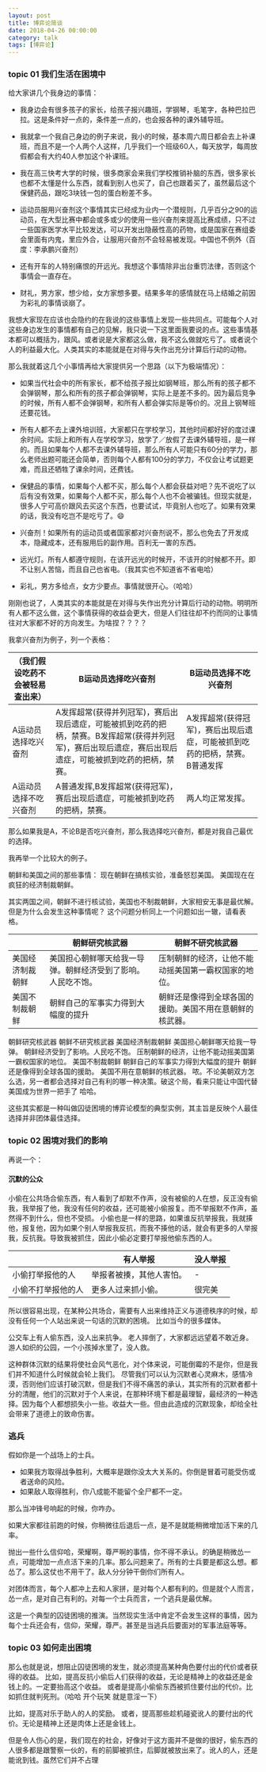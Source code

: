 ```yaml
---
layout: post
title: 博弈论简谈
date: 2018-04-26 00:00:00
category: talk
tags: [博弈论]
---
```


### topic 01 我们生活在困境中
给大家讲几个我身边的事情：

- 我身边会有很多孩子的家长，给孩子报兴趣班，学钢琴，毛笔字，各种巴拉巴拉。这是条件好一点的，条件差一点的，也会报各种的课外辅导班。

- 我就拿一个我自己身边的例子来说，我小的时候，基本周六周日都会去上补课班，而且不是一个人两个人这样，几乎我们一个班级60人，每天放学，每周放假都会有大约40人参加这个补课班。

- 我在高三快考大学的时候，很多商家会来我们学校推销补脑的东西，很多家长也都不太懂是什么东西，就看到别人也买了，自己也跟着买了，虽然最后这个保健药品，跟吃3块钱一包的蛋白粉差不多。

- 运动员服用兴奋剂这个事情其实已经成为业内一个潜规则，几乎百分之90的运动员，在大型比赛中都会或多或少的使用一些兴奋剂来提高比赛成绩，只不过一些国家医学水平比较发达，可以开发出隐蔽性高的药物，或是国家在赛组委会里面有内鬼，里应外合，让服用兴奋剂不会轻易被发现。中国也不例外（百度：李承鹏兴奋剂）

- 还有开车的人特别痛恨的开远光。我想这个事情除非出台重罚法律，否则这个事情会一直存在。

- 财礼，男方家，想少给，女方家想多要。结果多年的感情就在马上结婚之前因为彩礼的事情谈崩了。

<!-- more -->
我想大家现在应该也会隐约的在我说的这些事情上发现一些共同点。可能每个人对这些身边发生的事情都有自己的见解，我只说一下这里面我要说的点。这些事情基本都可以概括为，跟风。或者说是大家都这么做，我不这么做就吃亏了。或者说个人的利益最大化。人类其实的本能就是在对得与失作出充分计算后行动的动物。

那么我就着这几个小事情再给大家提供另一个思路（以下为极端情况）：

- 如果当代社会中的所有家长，都不给孩子报比如钢琴班，那么所有的孩子都不会弹钢琴，那么和所有的孩子都会弹钢琴，实际上是差不多的。因为最后竞争的时候，所有人都不会弹钢琴，和所有人都会弹实际是等价的。况且上钢琴班还要花钱。

- 所有人都不去上课外培训班，大家都只在学校学习，其他时间都好好的度过课余时间。实际上和所有人在学校学习，放学了／放假了去课外辅导班，是一样的。而且如果每个人都不去课外辅导班，那么所有人可能只有60分的学力，那么老师出题可能还会简单，否则每个人都有100分的学力，不仅会让考试题更难，而且还牺牲了课余时间，还费钱。

- 保健品的事情，如果每个人都不买，那么每个人都会获益对吧？先不说吃了以后有没有效果，如果每个人都不买，那么每个人也不会被骗钱。但现实就是，很多人宁可高价跟风去买这个东西，也要试试，毕竟别人也吃了。如果有效果的话，我没有吃岂不是吃亏了。😄

- 兴奋剂！如果所有的运动员或者国家都对兴奋剂说不，那么也免去了开发成本，隐藏成本，还有服用后的副作用。百利无一害的东西。

- 远光灯。所有人都遵守规则，在该开远光的时候开，不该开的时候都不开。即不让别人苦恼，而且自己也省电。（我其实也不知道省不省电哈）

- 彩礼，男方多给点，女方少要点。事情就很开心。（哈哈）


刚刚也说了，人类其实的本能就是在对得与失作出充分计算后行动的动物。明明所有人都不这么做，这个事情获得的收益会更大，但是人们往往却不约而同的让事情往对大家都不好的方向发生。为啥捏？？？？


我拿兴奋剂为例子，列一个表格：

|（我们假设吃药不会被轻易查出来） | B运动员选择吃兴奋剂 | B运动员选择不吃兴奋剂|
|---|---|---|
|A运动员选择吃兴奋剂 | A发挥超常(获得并列冠军)，赛后出现后遗症，可能被抓到吃药的把柄，禁赛。B发挥超常(获得并列冠军)，赛后出现后遗症，赛后出现后遗症，可能被抓到吃药的把柄，禁赛。| A发挥超常(获得冠军)，赛后出现后遗症，可能被抓到吃药的把柄，禁赛。B普通发挥|
|A运动员选择不吃兴奋剂|A普通发挥,B发挥超常(获得冠军)，赛后出现后遗症，可能被抓到吃药的把柄，禁赛。|两人均正常发挥。|




那么如果我是A，不论B是否吃兴奋剂，那么我选择吃兴奋剂，都是对我自己最优的选择。


我再举一个比较大的例子。

朝鲜和美国之间的那些事情：
现在朝鲜在搞核实验，准备怒怼美国。
美国现在在疯狂的经济制裁朝鲜。

其实两国之间，朝鲜不进行核试验，美国也不制裁朝鲜，大家相安无事是最优解。但是为什么会发生这种事情呢？
这个问题分析同上一个问题如出一辙，请看表格。

||朝鲜研究核武器|朝鲜不研究核武器|
|---|---|---|
|美国经济制裁朝鲜|美国担心朝鲜哪天给我一导弹。朝鲜经济受到了影响。人民吃不饱。|压制朝鲜的经济，让他不能动摇美国第一霸权国家的地位。|
|美国不制裁朝鲜|朝鲜自己的军事实力得到大幅度的提升|朝鲜还是像得到全球各国的援助。美国不用在意朝鲜的核武器。|

朝鲜研究核武器	朝鲜不研究核武器
美国经济制裁朝鲜	美国担心朝鲜哪天给我一导弹。
朝鲜经济受到了影响。人民吃不饱。	压制朝鲜的经济，让他不能动摇美国第一霸权国家的地位。
美国不制裁朝鲜	朝鲜自己的军事实力得到大幅度的提升	朝鲜还是像得到全球各国的援助。
美国不用在意朝鲜的核武器。
哝。不论美朝双方怎么选，另一者都会选择对自己有利的哪一种决策。破这个局，看来只能让中国代替美国成为世界一把手了 哈哈。

这些其实都是一种叫做囚徒困境的博弈论模型的典型实例，其主旨是反映个人最佳选择并非团体最佳选择。


### topic 02 困境对我们的影响


再说一个：

#### 沉默的公众

小偷在公共场合偷东西，有人看到了却默不作声，没有被偷的人在想，反正没有偷我，我举报了他，我没有任何的收益，还可能被小偷报复。而不举报默不作声，虽然得不到什么，但也不受损。
小偷也是一样的思路，如果谁反抗举报我，我就揍他，报复他，因为如果个别人举报我反抗，而我不揍他的话，就会有更多的人举报我，反抗我。导致我被抓住，因此小偷必定要打举报他偷东西的人。


||有人举报	|没人举报|
|---|---|---|
|小偷打举报他的人|	举报者被揍，其他人害怕。|-|
|小偷不打举报他的人|更多人过来抓小偷。|很完美|

所以很容易出现，在某种公共场合，需要有人出来维持正义与道德秩序的时候，却没有任何一个人站出来说一句话的沉默的困境。
比如当今的很多媒体。

公交车上有人偷东西，没人出来抗争。
老人摔倒了，大家都远远望着不敢近身。
游人如织的公园，一个小孩掉水里了，没人救。

这种群体沉默的结果将使社会风气恶化，对个体来说，可能倒霉的不是你，但是我们并不知道什么时候就会轮上我们。
尽管我们可以认为沉默者心灵麻木，感情冷漠，否则他们应该打破沉默，但是我们不得不痛苦的承认，其实所有的沉默者都十分的清醒，他们的沉默对于个人来说，在那种环境下都是最理智，最经济的一种选择。因为每个人都想损失小一些。收益大一些。但由此造成的沉默现象，却给全社会带来了道德上的致命伤害。

### 逃兵

假如你是一个战场上的士兵。

- 如果我方取得战争胜利，大概率是跟你没太大关系的。你倒是冒着可能受伤或者送命的风险。
- 如果敌人取得胜利，你八成能不能留个全尸都不一定。

那么当冲锋号响起的时候，你咋办。

如果大家都往前跑的时候，你稍微往后退后一点，是不是就能稍微增加活下来的几率。

抛出一些什么信仰哈，荣耀啊，尊严啊的事情，你不得不承认。的确是稍微怂一点，可能增加一点点活下来的几率。那么问题来了。所有的士兵要是都这么想。都怂了。那么这仗也不用干了。敌人分分钟干倒你们所有人。

对团体而言，每个人都冲上去和人家拼，是对每个人都有利的。但是就个人而言，怂一点，是对自己有利的。对每一个士兵而言，一个逃兵是最优解。

这是一个典型的囚徒困境的推演。当然现实生活中肯定不会发生这样的事情，因为每个士兵还会有，信仰，荣耀，尊严。甚至是当逃兵后要面对的军事法庭等等。

### topic 03 如何走出困境

那么也就是说，想阻止囚徒困境的发生，就必须提高某种角色要付出的代价或者获得的收益。
比如，提高反抗小偷后人们获得的收益，无论是精神上的收益还是金钱上的。一定要抬高这个收益。
或者是提高小偷偷东西被抓住要付出的代价。比如抓住就判死刑。（哈哈 开个玩笑 就是意淫一下）

比如，提高对乐于助人的人的奖励。
或者，提高那些趁机碰瓷讹人的要付出的代价。无论是精神上还是肉体上还是金钱上。

但是令人伤心的是，我们现在的社会，好像对于这方面并不是做的很好，偷东西的人很多都是跟警察一伙的，有的前脚被抓住，后脚就被放出来了。讹人的人，还是能讹到钱。虽然它们并不占理




